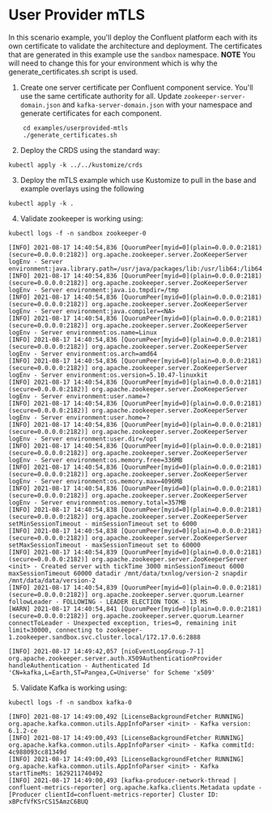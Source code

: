 # User Provider mTLS

In this scenario example, you'll deploy the Confluent platform each with its own certificate to validate the architecture and deployment. The certificates that are generated in this example use the `sandbox` namespace. **NOTE** You will need to change this for your environment which is why the generate_certificates.sh script is used.

1. Create one server certificate per Confluent component service. You'll use the same certificate authority for all. Update `zookeeper-server-domain.json` and `kafka-server-domain.json` with your namespace and generate certificates for each component.  

```shell
    cd examples/userprovided-mtls
    ./generate_certificates.sh
```

2. Deploy the CRDS using the standard way:
```shell
kubectl apply -k ../../kustomize/crds
```

3. Deploy the mTLS example which use Kustomize to pull in the base and example overlays using the following
```shell
kubectl apply -k .
```

4. Validate zookeeper is working using:
```shell
kubectl logs -f -n sandbox zookeeper-0

[INFO] 2021-08-17 14:40:54,836 [QuorumPeer[myid=0](plain=0.0.0.0:2181)(secure=0.0.0.0:2182)] org.apache.zookeeper.server.ZooKeeperServer logEnv - Server environment:java.library.path=/usr/java/packages/lib:/usr/lib64:/lib64:/lib:/usr/lib
[INFO] 2021-08-17 14:40:54,836 [QuorumPeer[myid=0](plain=0.0.0.0:2181)(secure=0.0.0.0:2182)] org.apache.zookeeper.server.ZooKeeperServer logEnv - Server environment:java.io.tmpdir=/tmp
[INFO] 2021-08-17 14:40:54,836 [QuorumPeer[myid=0](plain=0.0.0.0:2181)(secure=0.0.0.0:2182)] org.apache.zookeeper.server.ZooKeeperServer logEnv - Server environment:java.compiler=<NA>
[INFO] 2021-08-17 14:40:54,836 [QuorumPeer[myid=0](plain=0.0.0.0:2181)(secure=0.0.0.0:2182)] org.apache.zookeeper.server.ZooKeeperServer logEnv - Server environment:os.name=Linux
[INFO] 2021-08-17 14:40:54,836 [QuorumPeer[myid=0](plain=0.0.0.0:2181)(secure=0.0.0.0:2182)] org.apache.zookeeper.server.ZooKeeperServer logEnv - Server environment:os.arch=amd64
[INFO] 2021-08-17 14:40:54,836 [QuorumPeer[myid=0](plain=0.0.0.0:2181)(secure=0.0.0.0:2182)] org.apache.zookeeper.server.ZooKeeperServer logEnv - Server environment:os.version=5.10.47-linuxkit
[INFO] 2021-08-17 14:40:54,836 [QuorumPeer[myid=0](plain=0.0.0.0:2181)(secure=0.0.0.0:2182)] org.apache.zookeeper.server.ZooKeeperServer logEnv - Server environment:user.name=?
[INFO] 2021-08-17 14:40:54,836 [QuorumPeer[myid=0](plain=0.0.0.0:2181)(secure=0.0.0.0:2182)] org.apache.zookeeper.server.ZooKeeperServer logEnv - Server environment:user.home=?
[INFO] 2021-08-17 14:40:54,836 [QuorumPeer[myid=0](plain=0.0.0.0:2181)(secure=0.0.0.0:2182)] org.apache.zookeeper.server.ZooKeeperServer logEnv - Server environment:user.dir=/opt
[INFO] 2021-08-17 14:40:54,836 [QuorumPeer[myid=0](plain=0.0.0.0:2181)(secure=0.0.0.0:2182)] org.apache.zookeeper.server.ZooKeeperServer logEnv - Server environment:os.memory.free=336MB
[INFO] 2021-08-17 14:40:54,836 [QuorumPeer[myid=0](plain=0.0.0.0:2181)(secure=0.0.0.0:2182)] org.apache.zookeeper.server.ZooKeeperServer logEnv - Server environment:os.memory.max=4096MB
[INFO] 2021-08-17 14:40:54,836 [QuorumPeer[myid=0](plain=0.0.0.0:2181)(secure=0.0.0.0:2182)] org.apache.zookeeper.server.ZooKeeperServer logEnv - Server environment:os.memory.total=357MB
[INFO] 2021-08-17 14:40:54,838 [QuorumPeer[myid=0](plain=0.0.0.0:2181)(secure=0.0.0.0:2182)] org.apache.zookeeper.server.ZooKeeperServer setMinSessionTimeout - minSessionTimeout set to 6000
[INFO] 2021-08-17 14:40:54,838 [QuorumPeer[myid=0](plain=0.0.0.0:2181)(secure=0.0.0.0:2182)] org.apache.zookeeper.server.ZooKeeperServer setMaxSessionTimeout - maxSessionTimeout set to 60000
[INFO] 2021-08-17 14:40:54,839 [QuorumPeer[myid=0](plain=0.0.0.0:2181)(secure=0.0.0.0:2182)] org.apache.zookeeper.server.ZooKeeperServer <init> - Created server with tickTime 3000 minSessionTimeout 6000 maxSessionTimeout 60000 datadir /mnt/data/txnlog/version-2 snapdir /mnt/data/data/version-2
[INFO] 2021-08-17 14:40:54,839 [QuorumPeer[myid=0](plain=0.0.0.0:2181)(secure=0.0.0.0:2182)] org.apache.zookeeper.server.quorum.Learner followLeader - FOLLOWING - LEADER ELECTION TOOK - 13 MS
[WARN] 2021-08-17 14:40:54,841 [QuorumPeer[myid=0](plain=0.0.0.0:2181)(secure=0.0.0.0:2182)] org.apache.zookeeper.server.quorum.Learner connectToLeader - Unexpected exception, tries=0, remaining init limit=30000, connecting to zookeeper-1.zookeeper.sandbox.svc.cluster.local/172.17.0.6:2888

[INFO] 2021-08-17 14:49:42,057 [nioEventLoopGroup-7-1] org.apache.zookeeper.server.auth.X509AuthenticationProvider handleAuthentication - Authenticated Id 'CN=kafka,L=Earth,ST=Pangea,C=Universe' for Scheme 'x509'
```

5. Validate Kafka is working using:
```shell
kubectl logs -f -n sandbox kafka-0

[INFO] 2021-08-17 14:49:00,492 [LicenseBackgroundFetcher RUNNING] org.apache.kafka.common.utils.AppInfoParser <init> - Kafka version: 6.1.2-ce
[INFO] 2021-08-17 14:49:00,493 [LicenseBackgroundFetcher RUNNING] org.apache.kafka.common.utils.AppInfoParser <init> - Kafka commitId: 4c988093cc81349d
[INFO] 2021-08-17 14:49:00,493 [LicenseBackgroundFetcher RUNNING] org.apache.kafka.common.utils.AppInfoParser <init> - Kafka startTimeMs: 1629211740492
[INFO] 2021-08-17 14:49:00,493 [kafka-producer-network-thread | confluent-metrics-reporter] org.apache.kafka.clients.Metadata update - [Producer clientId=confluent-metrics-reporter] Cluster ID: xBPcfVfKSrCS15AmzC6BUQ
```